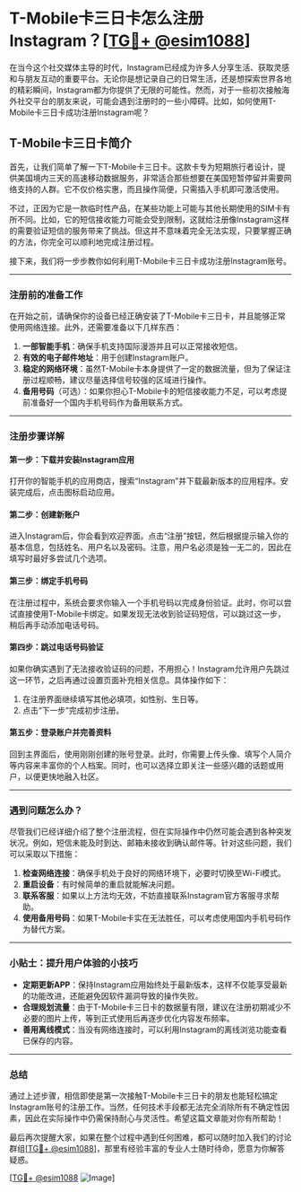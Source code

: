 # T-Mobile卡三日卡怎么注册Instagram？[[TG💪+ @esim1088](https://t.me/s/esim1088)]

在当今这个社交媒体主导的时代，Instagram已经成为许多人分享生活、获取灵感和与朋友互动的重要平台。无论你是想记录自己的日常生活，还是想探索世界各地的精彩瞬间，Instagram都为你提供了无限的可能性。然而，对于一些初次接触海外社交平台的朋友来说，可能会遇到注册时的一些小障碍。比如，如何使用T-Mobile卡三日卡成功注册Instagram呢？

## T-Mobile卡三日卡简介

首先，让我们简单了解一下T-Mobile卡三日卡。这款卡专为短期旅行者设计，提供美国境内三天的高速移动数据服务，非常适合那些想要在美国短暂停留并需要网络支持的人群。它不仅价格实惠，而且操作简便，只需插入手机即可激活使用。

不过，正因为它是一款临时性产品，在某些功能上可能与其他长期使用的SIM卡有所不同。比如，它的短信接收能力可能会受到限制，这就给注册像Instagram这样的需要验证短信的服务带来了挑战。但这并不意味着完全无法实现，只要掌握正确的方法，你完全可以顺利地完成注册过程。

接下来，我们将一步步教你如何利用T-Mobile卡三日卡成功注册Instagram账号。

---

### 注册前的准备工作

在开始之前，请确保你的设备已经正确安装了T-Mobile卡三日卡，并且能够正常使用网络连接。此外，还需要准备以下几样东西：

1. **一部智能手机**：确保手机支持国际漫游并且可以正常接收短信。
2. **有效的电子邮件地址**：用于创建Instagram账户。
3. **稳定的网络环境**：虽然T-Mobile卡本身提供了一定的数据流量，但为了保证注册过程顺畅，建议尽量选择信号较强的区域进行操作。
4. **备用号码**（可选）：如果你担心T-Mobile卡的短信接收能力不足，可以考虑提前准备好一个国内手机号码作为备用联系方式。

---

### 注册步骤详解

#### 第一步：下载并安装Instagram应用

打开你的智能手机的应用商店，搜索“Instagram”并下载最新版本的应用程序。安装完成后，点击图标启动应用。

#### 第二步：创建新账户

进入Instagram后，你会看到欢迎界面。点击“注册”按钮，然后根据提示输入你的基本信息，包括姓名、用户名以及密码。注意，用户名必须是独一无二的，因此在填写时最好多尝试几个选项。

#### 第三步：绑定手机号码

在注册过程中，系统会要求你输入一个手机号码以完成身份验证。此时，你可以尝试直接使用T-Mobile卡绑定。如果发现无法收到验证码短信，可以跳过这一步，稍后再手动添加电话号码。

#### 第四步：跳过电话号码验证

如果你确实遇到了无法接收验证码的问题，不用担心！Instagram允许用户先跳过这一环节，之后再通过设置页面补充相关信息。具体操作如下：

1. 在注册界面继续填写其他必填项，如性别、生日等。
2. 点击“下一步”完成初步注册。

#### 第五步：登录账户并完善资料

回到主界面后，使用刚刚创建的账号登录。此时，你需要上传头像、填写个人简介等内容来丰富你的个人档案。同时，也可以选择立即关注一些感兴趣的话题或用户，以便更快地融入社区。

---

### 遇到问题怎么办？

尽管我们已经详细介绍了整个注册流程，但在实际操作中仍然可能会遇到各种突发状况。例如，短信未能及时到达、邮箱未接收到确认邮件等。针对这些问题，我们可以采取以下措施：

1. **检查网络连接**：确保手机处于良好的网络环境下，必要时切换至Wi-Fi模式。
2. **重启设备**：有时候简单的重启就能解决问题。
3. **联系客服**：如果以上方法均无效，不妨直接联系Instagram官方客服寻求帮助。
4. **使用备用号码**：如果T-Mobile卡实在无法胜任，可以考虑使用国内手机号码作为替代方案。

---

### 小贴士：提升用户体验的小技巧

- **定期更新APP**：保持Instagram应用始终处于最新版本，这样不仅能享受最新的功能改进，还能避免因软件漏洞导致的操作失败。
- **合理规划流量**：由于T-Mobile卡三日卡的数据量有限，建议在注册初期减少不必要的图片上传，等到正式使用后再逐步优化内容发布频率。
- **善用离线模式**：当没有网络连接时，可以利用Instagram的离线浏览功能查看已保存的内容。

---

### 总结

通过上述步骤，相信即使是第一次接触T-Mobile卡三日卡的朋友也能轻松搞定Instagram账号的注册工作。当然，任何技术手段都无法完全消除所有不确定性因素，因此在实际操作中仍需保持耐心与灵活性。希望这篇文章能对你有所帮助！

最后再次提醒大家，如果在整个过程中遇到任何困难，都可以随时加入我们的讨论群组[[TG💪+ @esim1088](https://t.me/s/esim1088)]，那里有经验丰富的专业人士随时待命，愿意为你解答疑惑。

[[TG💪+ @esim1088](https://t.me/s/esim1088) ![Image](https://i.postimg.cc/4NQfJmqS/Snipaste-2025-05-13-00-14-12.png)]